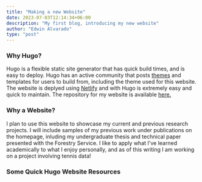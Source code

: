 ```yaml
---
title: "Making a new Website"
date: 2023-07-03T12:14:34+06:00
description: "My first blog, introducing my new website"
author: "Edwin Alvarado"
type: "post"
---
```


### Why Hugo?

Hugo is a flexible static site generator that has quick build times, and is easy to deploy. Hugo has an active community that posts [themes](https://themes.gohugo.io/) and templates for users to build from, including the theme used for this website. The website is deplyed using [Netlify](https://www.netlify.com) and with Hugo is extremely easy and quick to maintain. The repository for my website is available [here.](https://github.com/e-alvarado/first_site)

### Why a Website?

I plan to use this website to showcase my current and previous research projects. I will include samples of my previous work under publications on the homepage, inluding my undergraduate thesis and technical paper presented with the Forestry Service. I like to apply what I've learned academically to what I enjoy personally, and as of this writing I am working on a project involving tennis data!

### Some Quick Hugo Website Resources